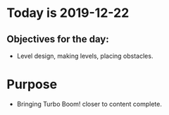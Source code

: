 # Today is 2019-12-22

## Objectives for the day:

- Level design, making levels, placing obstacles.

# Purpose

- Bringing Turbo Boom! closer to content complete.
